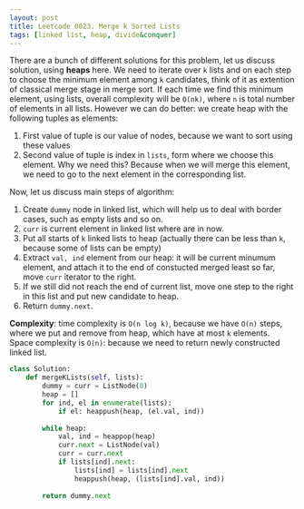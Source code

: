 ```yaml
---
layout: post
title: Leetcode 0023. Merge k Sorted Lists
tags: [linked list, heap, divide&conquer]
---
```


There are a bunch of different solutions for this problem, let us discuss solution, using **heaps** here. We need to iterate over `k` lists and on each step to choose the minimum element among `k` candidates, think of it as extention of classical merge stage in merge sort. If each time we find this minimum element, using lists, overall complexity will be `O(nk)`, where `n` is total number of elements in all lists. However we can do better: we create heap with the following tuples as elements:
1. First value of tuple is our value of nodes, because we want to sort using these values
2. Second value of tuple is index in `lists`, form where we choose this element. Why we need this? Because when we will merge this element, we need to go to the next element in the corresponding list.

Now, let us discuss main steps of algorithm:
1. Create `dummy` node in linked list, which will help us to deal with border cases, such as empty lists and so on.
2. `curr` is current element in linked list where are in now.
3. Put all starts of `k` linked lists to heap (actually there can be less than `k`, because some of lists can be empty)
4. Extract `val, ind` element from our heap: it will be current minumum element, and attach it to the end of constucted merged least so far, move `curr` iterator to the right.
5. If we still did not reach the end of current list, move one step to the right in this list and put new candidate to heap.
6. Return `dummy.next`.

**Complexity**: time complexity is `O(n log k)`, because we have `O(n)` steps, where we put and remove from heap, which have at most `k` elements. Space complexity is `O(n)`: because we need to return newly constructed linked list.

```python
class Solution:
    def mergeKLists(self, lists):
        dummy = curr = ListNode(0)
        heap = []
        for ind, el in enumerate(lists):
            if el: heappush(heap, (el.val, ind))
                
        while heap:
            val, ind = heappop(heap)
            curr.next = ListNode(val)
            curr = curr.next
            if lists[ind].next:
                lists[ind] = lists[ind].next
                heappush(heap, (lists[ind].val, ind))
                
        return dummy.next
```